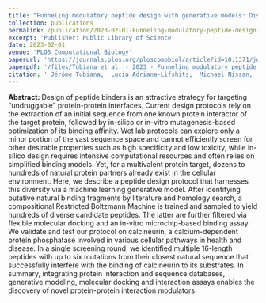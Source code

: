 ```yaml
---
title: "Funneling modulatory peptide design with generative models: Discovery and characterization of disruptors of calcineurin protein-protein interactions"
collection: publications
permalink: /publication/2023-02-01-Funneling-modulatory-peptide-design-with-generative-models-Discovery-and-characterization-of-disruptors-of-calcineurin-protein-protein-interactions
excerpt: 'Publisher: Public Library of Science'
date: 2023-02-01
venue: 'PLOS Computational Biology'
paperurl: 'https://journals.plos.org/ploscompbiol/article?id=10.1371/journal.pcbi.1010874'
paperpdf: '/files/Tubiana et al. - 2023 - Funneling modulatory peptide design with generativ.pdf'
citation: ' Jérôme Tubiana,  Lucia Adriana-Lifshits,  Michael Nissan,  Matan Gabay,  Inbal Sher,  Marina Sova,  Haim Wolfson,  Maayan Gal, &quot;Funneling modulatory peptide design with generative models: Discovery and characterization of disruptors of calcineurin protein-protein interactions.&quot; PLOS Computational Biology, 2023.'
---
```

<b> Abstract: </b>Design of peptide binders is an attractive strategy for targeting “undruggable” protein-protein interfaces. Current design protocols rely on the extraction of an initial sequence from one known protein interactor of the target protein, followed by in-silico or in-vitro mutagenesis-based optimization of its binding affinity. Wet lab protocols can explore only a minor portion of the vast sequence space and cannot efficiently screen for other desirable properties such as high specificity and low toxicity, while in-silico design requires intensive computational resources and often relies on simplified binding models. Yet, for a multivalent protein target, dozens to hundreds of natural protein partners already exist in the cellular environment. Here, we describe a peptide design protocol that harnesses this diversity via a machine learning generative model. After identifying putative natural binding fragments by literature and homology search, a compositional Restricted Boltzmann Machine is trained and sampled to yield hundreds of diverse candidate peptides. The latter are further filtered via flexible molecular docking and an in-vitro microchip-based binding assay. We validate and test our protocol on calcineurin, a calcium-dependent protein phosphatase involved in various cellular pathways in health and disease. In a single screening round, we identified multiple 16-length peptides with up to six mutations from their closest natural sequence that successfully interfere with the binding of calcineurin to its substrates. In summary, integrating protein interaction and sequence databases, generative modeling, molecular docking and interaction assays enables the discovery of novel protein-protein interaction modulators.
